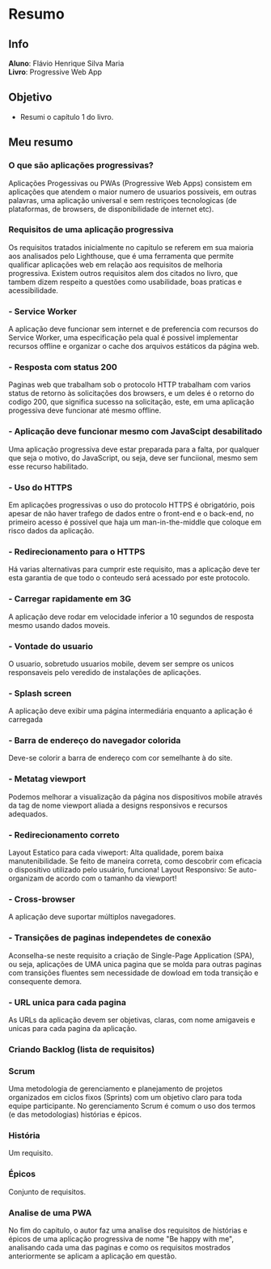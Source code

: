 # Resumo
## Info

  **Aluno**: Flávio Henrique Silva Maria  
  **Livro**: Progressive Web App
  
## Objetivo

- Resumi o capítulo 1 do livro.

## Meu resumo

### O que são aplicações progressivas? 

Aplicações Progessivas ou PWAs (Progressive Web Apps) consistem em aplicações que atendem o maior numero de usuarios possiveis, em outras
palavras, uma aplicação universal e sem restriçoes tecnologicas (de plataformas, de browsers, de disponibilidade de internet etc).

### Requisitos de uma aplicação progressiva

Os requisitos tratados inicialmente no capitulo se referem em sua maioria aos analisados pelo	Lighthouse, que	é	uma	ferramenta	que	
permite	qualificar	aplicações	web	em	relação	aos	requisitos	de melhoria	progressiva. Existem outros requisitos alem dos citados no livro, que tambem dizem respeito a questões como usabilidade, boas praticas e acessibilidade.

### - Service Worker
A aplicação deve funcionar sem internet e de preferencia com recursos do Service Worker, uma especificação pela qual é possivel
implementar	 recursos	 offline	 e	 organizar	 o	 cache	 dos	 arquivos estáticos	da	página	web. 

### - Resposta com status 200

Paginas web que trabalham sob o protocolo HTTP trabalham com varios status de retorno às solicitações dos browsers, e um deles é o 
retorno do codigo 200, que significa sucesso na solicitação, este, em uma aplicação progessiva deve funcionar até mesmo offline.

### - Aplicação deve funcionar mesmo com JavaScipt desabilitado 

Uma aplicação progressiva deve estar preparada para a falta, por qualquer que seja o motivo, do JavaScript, ou seja, deve ser funciional, mesmo sem esse recurso habilitado.

### - Uso do HTTPS
Em aplicações progressivas o uso do protocolo HTTPS é obrigatório, pois apesar de não haver trafego de dados entre o front-end e o back-end, no primeiro acesso é possivel que haja um man-in-the-middle que coloque em risco dados da aplicação.

### - Redirecionamento para o HTTPS
Há varias alternativas para cumprir este requisito, mas a aplicação deve ter esta garantia de que todo o conteudo será acessado por este protocolo.

### - Carregar rapidamente em 3G
A aplicação deve rodar em velocidade inferior a 10 segundos de resposta mesmo usando dados moveis.

### - Vontade do usuario
O usuario, sobretudo usuarios mobile, devem ser sempre os unicos responsaveis pelo veredido de instalações de aplicações.

### - Splash screen
A aplicação deve exibir	uma	página	intermediária	enquanto	a	aplicação	é	carregada

### - Barra	 de	 endereço	 do	 navegador	colorida
Deve-se	 colorir	 a	 barra	 de	 endereço	 com	 cor semelhante	à	do	site.

### - Metatag viewport
Podemos	melhorar	a	visualização	da página	 nos	 dispositivos	 mobile através da	tag		<meta>		de	nome		viewport aliada a designs responsivos e recursos adequados.

### - Redirecionamento correto

Layout Estatico para cada viweport: Alta qualidade, porem baixa manutenibilidade. Se feito de maneira correta, como descobrir com eficacia o dispositivo	utilizado	pelo	usuário, funciona!
Layout	Responsivo: 	Se auto-organizam	 de	 acordo	 com	 o	 tamanho	 da	 viewport!

### - Cross-browser
A aplicação deve suportar múltiplos navegadores.

### - Transições de paginas independetes de conexão
Aconselha-se neste requisito a criação de 	Single-Page	Application (SPA), ou seja, aplicações de UMA unica pagina que se molda para outras paginas com transições fluentes sem necessidade de dowload em toda transição e consequente demora. 

### - URL unica para cada pagina
As URLs da aplicação devem ser objetivas, claras, com nome amigaveis e unicas para cada pagina da aplicação.

### Criando Backlog (lista de requisitos) 

### Scrum 
Uma	 metodologia	 de	 gerenciamento	 e planejamento de	 projetos organizados	 em	 ciclos	 fixos	 (Sprints)	 com	 um	 objetivo claro	 para	 toda	 equipe participante. No gerenciamento Scrum é comum o uso dos termos (e das metodologias) histórias e épicos.

### História
Um requisito.

### Épicos
Conjunto de requisitos.

### Analise de uma PWA

No fim do capitulo, o autor faz uma analise dos requisitos de histórias e épicos de uma aplicação progressiva de nome "Be	 happy	 with	 me", analisando cada uma das paginas e como os requisitos mostrados anteriormente se aplicam a aplicação em questão. 





